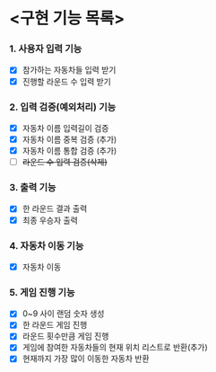 # <구현 기능 목록>

### 1. 사용자 입력 기능

- [x] 참가하는 자동차들 입력 받기
- [x] 진행할 라운드 수 입력 받기

### 2. 입력 검증(예외처리) 기능

- [x] 자동차 이름 입력길이 검증
- [x] 자동차 이름 중복 검증 (추가)
- [x] 자동차 이름 통합 검증 (추가)
- [ ] ~~라운드 수 입력 검증(삭제)~~

### 3. 출력 기능

- [x] 한 라운드 결과 출력
- [x] 최종 우승자 출력

### 4. 자동차 이동 기능

- [x] 자동차 이동

### 5. 게임 진행 기능
- [x] 0~9 사이 랜덤 숫자 생성
- [x] 한 라운드 게임 진행
- [x] 라운드 횟수만큼 게임 진행
- [x] 게임에 참여한 자동차들의 현재 위치 리스트로 반환(추가)
- [x] 현재까지 가장 많이 이동한 자동차 반환